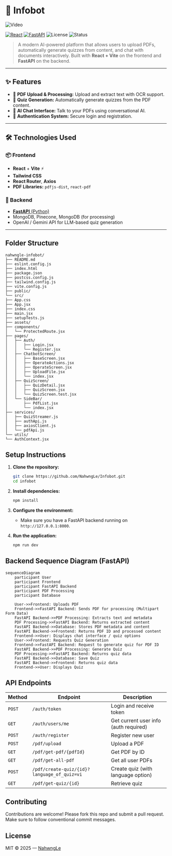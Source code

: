 # 🤖 Infobot

![Video](./src/assets/demo_infobot.gif)

[![React](https://img.shields.io/badge/Frontend-React-blue?logo=react)](https://reactjs.org/)
[![FastAPI](https://img.shields.io/badge/Backend-FastAPI-green?logo=fastapi)](https://fastapi.tiangolo.com/)
![License](https://img.shields.io/badge/license-MIT-blue)
![Status](https://img.shields.io/badge/status-Active-brightgreen)

> A modern AI-powered platform that allows users to upload PDFs, automatically generate quizzes from content, and chat with documents interactively. Built with **React + Vite** on the frontend and **FastAPI** on the backend.

---

## ✨ Features

- 📄 **PDF Upload & Processing:** Upload and extract text with OCR support.
- 🧠 **Quiz Generation:** Automatically generate quizzes from the PDF content.
- 💬 **AI Chat Interface:** Talk to your PDFs using conversational AI.
- 🔐 **Authentication System:** Secure login and registration.

---

## 🛠️ Technologies Used

### 📦 Frontend
- **React** + **Vite** ⚡
- **Tailwind CSS**
- **React Router**, **Axios**
- **PDF Libraries:** `pdfjs-dist`, `react-pdf`

### 🔧 Backend
- [**FastAPI** (Python)](https://github.com/NahwngLe/Infobot_backend.git)
- MongoDB, Pinecone, MongoDB (for processing)
- OpenAI / Gemini API for LLM-based quiz generation

---

## Folder Structure
```
nahwngle-infobot/
├── README.md
├── eslint.config.js
├── index.html
├── package.json
├── postcss.config.js
├── tailwind.config.js
├── vite.config.js
├── public/
└── src/
├── App.css
├── App.jsx
├── index.css
├── main.jsx
├── setupTests.js
├── assets/
├── components/
│   └── ProtectedRoute.jsx
├── pages/
│   ├── Auth/
│   │   ├── Login.jsx
│   │   └── Register.jsx
│   ├── ChatbotScreen/
│   │   ├── BaseScreen.jsx
│   │   ├── OperateActions.jsx
│   │   ├── OperateScreen.jsx
│   │   ├── UploadFile.jsx
│   │   └── index.jsx
│   ├── QuizScreen/
│   │   ├── QuizDetail.jsx
│   │   ├── QuizScreen.jsx
│   │   └── QuizScreen.test.jsx
│   └── SideBar/
│       ├── PdfList.jsx
│       └── index.jsx
├── services/
│   ├── QuizStreamer.js
│   ├── authApi.js
│   ├── axiosClient.js
│   └── pdfApi.js
└── utils/
└── AuthContext.jsx
```

## Setup Instructions

1.  **Clone the repository:**

    ```bash
    git clone https://github.com/NahwngLe/Infobot.git
    cd infobot
    ```
2.  **Install dependencies:**

    ```bash
    npm install
    ```
3.  **Configure the environment:**

    *   Make sure you have a FastAPI backend running on `http://127.0.0.1:8000`.
4.  **Run the application:**

    ```bash
    npm run dev
    ```

## Backend Sequence Diagram (FastAPI)

```mermaid
sequenceDiagram
    participant User
    participant Frontend
    participant FastAPI Backend
    participant PDF Processing
    participant Database

    User->>Frontend: Uploads PDF
    Frontend->>FastAPI Backend: Sends PDF for processing (Multipart Form Data)
    FastAPI Backend->>PDF Processing: Extracts text and metadata
    PDF Processing->>FastAPI Backend: Returns extracted content
    FastAPI Backend->>Database: Stores PDF metadata and content
    FastAPI Backend->>Frontend: Returns PDF ID and processed content
    Frontend->>User: Displays chat interface / quiz options
    User->>Frontend: Requests Quiz Generation
    Frontend->>FastAPI Backend: Request to generate quiz for PDF ID
    FastAPI Backend->>PDF Processing: Generate Quiz
    PDF Processing->>FastAPI Backend: Returns quiz data
    FastAPI Backend->>Database: Save Quiz
    FastAPI Backend->>Frontend: Returns quiz data
    Frontend->>User: Displays Quiz
```

## API Endpoints

| Method | Endpoint                                    | Description                           |
| ------ | ------------------------------------------- | ------------------------------------- |
| `POST` | `/auth/token`                               | Login and receive token               |
| `GET`  | `/auth/users/me`                            | Get current user info (auth required) |
| `POST` | `/auth/register`                            | Register new user                     |
| `POST` | `/pdf/upload`                               | Upload a PDF                          |
| `GET`  | `/pdf/get-pdf/{pdfId}`                      | Get PDF by ID                         |
| `GET`  | `/pdf/get-all-pdf`                          | Get all user PDFs                     |
| `POST` | `/pdf/create-quiz/{id}?language_of_quiz=vi` | Create quiz (with language option)    |
| `GET`  | `/pdf/get-quiz/{id}`                        | Retrieve quiz                         |


## Contributing
Contributions are welcome!
Please fork this repo and submit a pull request.
Make sure to follow conventional commit messages.

## License
MIT © 2025 — [NahwngLe](https://github.com/NahwngLe)


